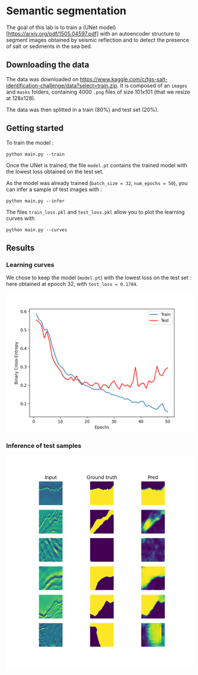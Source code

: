 # Semantic segmentation
The goal of this lab is to train a (UNet model)[https://arxiv.org/pdf/1505.04597.pdf] with an autoencoder structure to segment images obtained by seismic reflection and to detect the presence of salt or sediments in the sea bed.



## Downloading the data
The data was downloaded on https://www.kaggle.com/c/tgs-salt-identification-challenge/data?select=train.zip. It is composed of an `images` and `masks` folders, containing 4000 `.png` files of size 101x101 (that we resize at 128x128).

The data was then splitted in a train (80%) and test set (20%). 

## Getting started
To train the model :
```
python main.py --train
```

Once the UNet is trained, the file `model.pt` contains the trained model with the lowest loss obtained on the test set.


As the model was already trained (`batch_size = 32`, `num_epochs = 50`), you can infer a sample of test images with :

```
python main.py --infer
```

The files `train_loss.pkl` and `test_loss.pkl` allow you to plot the learning curves with
```
python main.py --curves
```

## Results
### Learning curves
We chose to keep the model (`model.pt`) with the lowest loss on the test set : here obtained at epocch 32, with `test_loss = 0.1784`.

![](img/curves.png)

### Inference of test samples
![](img/inference.png)
